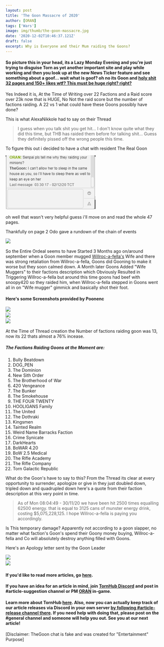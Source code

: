 ```yaml
---
layout: post
title: 'The Goon Massacre of 2020'
author: [ORAN]
tags: ['Wars']
image: img/thumb/the-goon-massacre.jpg
date: '2020-12-02T10:46:37.121Z'
draft: false
excerpt: Why is Everyone and their Mum raiding the Goons?
---
```

#### So picture this in your head, its a Lazy Monday Evening and you're just trying to disguise Torn as yet another important site and play while working and then you look up at the new News Ticker feature and see something about a goof... wait what is goof? oh no its Goon and [holy shit 32 pages and 150+ likes wtf? This must be huge right? right?](https://www.torn.com/forums.php?p=threads&f=9&t=16198535&b=0&a=0)  

Yes Indeed it is, At the Time of Writing over 22 Factions and a Raid score over 23k now that is HUGE, No Not the raid score but the number of factions raiding. A 22 vs 1 what could have these Goons possibly have done?  

This is what AlexaNikkole had to say on their Thread  
>I guess when you talk shit you get hit... I don't know quite what they did this time, but THB has raided them before for talking shit... Guess they definitely pissed off the wrong people this time.  

To figure this out i decided to have a chat with resident The Real Goon

![goonchat](img/thegoonchat.png)   

oh well that wasn't very helpful guess i'll move on and read the whole 47 pages.  

Thankfully on page 2 Odo gave a rundown of the chain of events 

![](https://i.imgur.com/KUGd13J.png)  

So the Entire Ordeal seems to have Started 3 Months ago on/around september when a Goon member mugged [Willroc-a-fella's](https://www.torn.com/profiles.php?XID=2273226) Wife and there was strong retaliation from Willroc-a-fella, Goons did Gooning to make it worse but they soon calmed down. A Month later Goons Added "Wife Muggers" to their factions description which Obviously Resulted in Triggering Willroc-a-fella but around this time goons had beef with snoopy420 so they raided him, when Willroc-a-fella stepped in Goons went all in on "Wife mugger" gimmick and basically shot their foot.  

#### Here's some Screenshots provided by Poonenc
![](https://i.ibb.co/99hx79N/IMG-20201125-082728.png)  
![](https://i.ibb.co/mHHCJ4N/IMG-20201127-224038.jpg)  
![](https://i.imgur.com/jByefG9.png)  

At the Time of Thread creation the Number of factions raiding goon was 13, now its 22 thats almost a 76% incease. 

##### The Factions Raiding Goons at the Moment are:
1. Bully Beatdown
2. DOG_PEN
3. The Dominion
4. New Sith Order
5. The Brotherhood of War
6. 420 Vengeance
7. The Bunker
8. The Smokehouse
9. THE FOUR TWENTY
10. HOOLIGANS Family
11. The United
12. The Dothraki
13. Kingsmen
14. Tainted Realm
15. Weird Name Barracks Faction
16. Crime Synicate 
17. DarkHearts
18. BoWAR 4.20
19. BoW 2.5 Medical 
20. The Rifle Academy
21. The Rifle Company
22. Torn Galactic Republic 

What do the Goon's have to say to this? From the Thread its clear at every opportunity to surrender, apologize or give in they just doubled down, tripled down and quadrupled down here's a quote from their faction description at this very point in time.  
>As of Mon 08:04:49 - 30/11/20 we have been hit 2500 times equalling 62500 energy. that is equal to 3125 cans of munster energy drink, costing $5,075,228,125. I hope Willroc-a-fella is paying you accordingly.  

Is This temporary damage? Apparently not according to a goon slapper, no matter what faction's Goon's spend their Goony money buying, Willroc-a-fella and Co will absolutely destroy anything filled with Goons.  

Here's an Apology letter sent by the Goon Leader 

![](https://i.imgur.com/8vJzVsN.jpg)  
![](https://i.imgur.com/iVJhWYb.jpg)  




#### If you'd like to read more articles, go [here](https://torn.oran.pw).  
#### If you have an idea for an article in mind, join [TornHub Discord](https://discord.gg/yvNCTXB) and post in #article-suggestion channel or PM [ORAN](https://www.torn.com/profiles.php?XID=1778676) in-game.
#### Learn more about TornHub [here](https://torn.oran.pw/welcome-to-tornhub/). Also, now you can **actually** keep track of our article releases via Discord in your own server [by following #article-release channel there](https://discord.gg/yvNCTXB). If you need help with doing that, please post on the #general channel and someone will help you out. See you at our next article!     

[Disclaimer: TheGoon chat is fake and was created for "Entertainment" Purpose]

